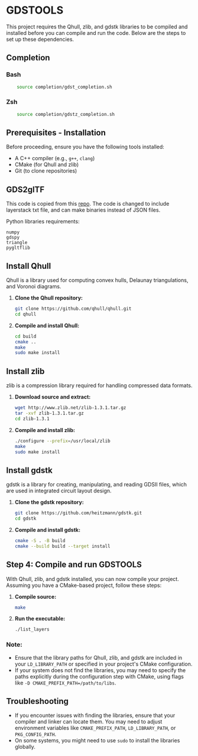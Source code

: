 # GDSTOOLS

This project requires the Qhull, zlib, and gdstk libraries to be compiled and installed before you can compile and run the code. Below are the steps to set up these dependencies.

## Completion

### Bash
```sh
    source completion/gdst_completion.sh
```

### Zsh
```sh
    source completion/gdstz_completion.sh
```

## Prerequisites - Installation

Before proceeding, ensure you have the following tools installed:

- A C++ compiler (e.g., `g++`, `clang`)
- CMake (for Qhull and zlib)
- Git (to clone repositories)

## GDS2glTF
This code is copied from this [repo](https://github.com/mbalestrini/GDS2glTF). 
The code is changed to include layerstack txt file, and can make binaries instead of JSON files.

Python libraries requirements:
```
numpy
gdspy
triangle
pygltflib
```

## Install Qhull

Qhull is a library used for computing convex hulls, Delaunay triangulations, and Voronoi diagrams.

1. **Clone the Qhull repository:**
    ```sh
    git clone https://github.com/qhull/qhull.git
    cd qhull
    ```

2. **Compile and install Qhull:**
    ```sh
    cd build
    cmake ..
    make
    sudo make install
    ```

## Install zlib

zlib is a compression library required for handling compressed data formats.

1. **Download source and extract:**
    ```sh
    wget http://www.zlib.net/zlib-1.3.1.tar.gz
    tar -xvf zlib-1.3.1.tar.gz
    cd zlib-1.3.1
    ```

2. **Compile and install zlib:**
    ```sh
    ./configure --prefix=/usr/local/zlib
    make
    sudo make install
    ```

## Install gdstk

gdstk is a library for creating, manipulating, and reading GDSII files, which are used in integrated circuit layout design.

1. **Clone the gdstk repository:**
    ```sh
    git clone https://github.com/heitzmann/gdstk.git
    cd gdstk
    ```

2. **Compile and install gdstk:**
    ```sh
    cmake -S . -B build
    cmake --build build --target install
    ```

## Step 4: Compile and run GDSTOOLS

With Qhull, zlib, and gdstk installed, you can now compile your project. Assuming you have a CMake-based project, follow these steps:

1. **Compile source:**
    ```sh
    make
    ```

2. **Run the executable:**
    ```sh
    ./list_layers
    ```

### Note:

- Ensure that the library paths for Qhull, zlib, and gdstk are included in your `LD_LIBRARY_PATH` or specified in your project's CMake configuration.
- If your system does not find the libraries, you may need to specify the paths explicitly during the configuration step with CMake, using flags like `-D CMAKE_PREFIX_PATH=/path/to/libs`.

## Troubleshooting

- If you encounter issues with finding the libraries, ensure that your compiler and linker can locate them. You may need to adjust environment variables like `CMAKE_PREFIX_PATH`, `LD_LIBRARY_PATH`, or `PKG_CONFIG_PATH`.
- On some systems, you might need to use `sudo` to install the libraries globally.
